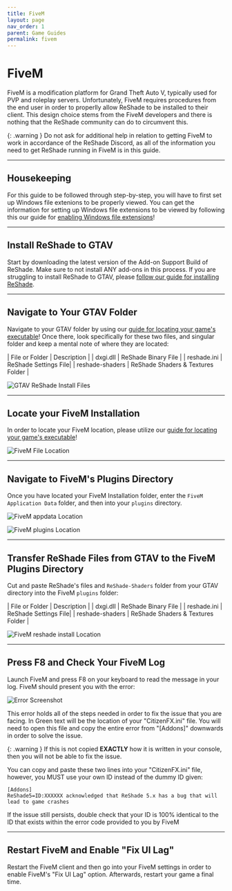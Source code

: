 ```yaml
---
title: FiveM
layout: page
nav_order: 1
parent: Game Guides
permalink: fivem
---
```


# FiveM

FiveM is a modification platform for Grand Theft Auto V, typically used for PVP and roleplay servers. Unfortunately, FiveM requires procedures from the end user in order to properlly allow ReShade to be installed to their client. This design choice stems from the FiveM developers and there is nothing that the ReShade community can do to circumvent this. 

{: .warning }
Do not ask for additional help in relation to getting FiveM to work in accordance of the ReShade Discord, as all of the information you need to get ReShade running in FiveM is in this guide.

---

## Housekeeping

For this guide to be followed through step-by-step, you will have to first set up Windows file extenions to be properly viewed. You can get the information for setting up Windows file extensions to be viewed by following this our guide for [enabling Windows file extensions](https://guides.martysmods.com/docs/additional-guides/enabling-windows-file-extensions/)!

---

## Install ReShade to GTAV

Start by downloading the latest version of the Add-on Support Build of ReShade. Make sure to not install ANY add-ons in this process. If you are struggling to install ReShade to GTAV, please [follow our guide for installing ReShade](https://guides.martysmods.com/docs/reshade/downloading-and-installing/).

---

## Navigate to Your GTAV Folder

Navigate to your GTAV folder by using our [guide for locating your game's executable](https://guides.martysmods.com/docs/additional-guides/finding-your-game-executable-and-directory/)! Once there, look specifically for these two files, and singular folder and keep a mental note of where they are located:

| File or Folder | Description |
| dxgi.dll | ReShade Binary File |
| reshade.ini | ReShade Settings File| 
| reshade-shaders | ReShade Shaders & Textures Folder |

![GTAV ReShade Install Files](../docs/game-guides/images/fivem-gtav-reshade-files.webp)

---

## Locate your FiveM Installation

In order to locate your FiveM location, please utilize our [guide for locating your game's executable](https://guides.martysmods.com/docs/additional-guides/finding-your-game-executable-and-directory/)!

![FiveM File Location](../docs/game-guides/images/fivem-file-location.webp)

---

## Navigate to FiveM's Plugins Directory

Once you have located your FiveM Installation folder, enter the `FiveM Application Data` folder, and then into your `plugins` directory.

![FiveM appdata Location](../docs/game-guides/images/fivem-appdata-location.webp)

![FiveM plugins Location](../docs/game-guides/images/fivem-plugins-location.webp)

---

## Transfer ReShade Files from GTAV to the FiveM Plugins Directory

Cut and paste ReShade's files and `ReShade-Shaders` folder from your GTAV directory into the FiveM `plugins` folder:

| File or Folder | Description |
| dxgi.dll | ReShade Binary File |
| reshade.ini | ReShade Settings File| 
| reshade-shaders | ReShade Shaders & Textures Folder |

![FiveM reshade install Location](../docs/game-guides/images/fivem-reshade-install-location.webp)

---

## Press F8 and Check Your FiveM Log

Launch FiveM and press F8 on your keyboard to read the message in your log. FiveM should present you with the error:

![Error Screenshot](../docs/game-guides/images/fivem-reshade-error.webp)

This error holds all of the steps needed in order to fix the issue that you are facing. In Green text will be the location of your "CitizenFX.ini" file. You will need to open this file and copy the entire error from "[Addons]" downwards in order to solve the issue.

{: .warning }
If this is not copied **EXACTLY** how it is written in your console, then you will not be able to fix the issue. 

You can copy and paste these two lines into your "CitizenFX.ini" file, however, you MUST use your own ID instead of the dummy ID given:

```
[Addons]
ReShade5=ID:XXXXXX acknowledged that ReShade 5.x has a bug that will lead to game crashes
```

If the issue still persists, double check that your ID is 100% identical to the ID that exists within the error code provided to you by FiveM

---

## Restart FiveM and Enable "Fix UI Lag"

Restart the FiveM client and then go into your FiveM settings in order to enable FiveM's "Fix UI Lag" option. Afterwards, restart your game a final time.